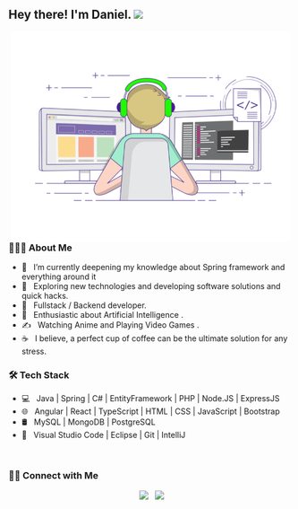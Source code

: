 <h2> Hey there! I'm Daniel. <img src="https://github.com/souvikguria98/souvikguria98/blob/master/Hi.gif" width="25"></h2>
<img align="right" alt="GIF" src="https://raw.githubusercontent.com/devSouvik/devSouvik/master/gif3.gif" width="500"/>

<h3> 👨🏻‍💻 About Me </h3>

- 🔭 &nbsp; I’m currently deepening my knowledge about Spring framework and everything around it
- 🤔 &nbsp; Exploring new technologies and developing software solutions and quick hacks.
- 💼 &nbsp; Fullstack / Backend developer.
- 🌱 &nbsp; Enthusiastic about Artificial Intelligence .
- ✍️ &nbsp; Watching Anime and Playing Video Games .
- ☕ &nbsp; I believe, a perfect cup of coffee can be the ultimate solution for any stress. 

<h3>🛠 Tech Stack</h3>

- 💻 &nbsp; Java | Spring | C# | EntityFramework | PHP | Node.JS | ExpressJS
- 🌐 &nbsp; Angular | React | TypeScript | HTML | CSS | JavaScript | Bootstrap 
- 🛢 &nbsp; MySQL | MongoDB | PostgreSQL
- 🔧 &nbsp; Visual Studio Code | Eclipse | Git | IntelliJ

</br>

<h3> 🤝🏻 Connect with Me </h3>

<p align="center">
&nbsp; <a href="https://twitter.com/kariti_daniel" target="_blank" rel="noopener noreferrer"><img src="https://img.icons8.com/plasticine/100/000000/twitter.png" width="50" /></a> 
&nbsp; <a href="https://www.linkedin.com/in/daniel-kariti/" target="_blank" rel="noopener noreferrer"><img src="https://img.icons8.com/plasticine/100/000000/linkedin.png" width="50" /></a>
</p>


